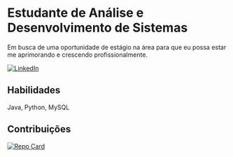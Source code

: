 # Estudante de Análise e Desenvolvimento de Sistemas
Em busca de uma oportunidade de estágio na área para que eu possa estar me aprimorando e crescendo profissionalmente.

[![LinkedIn](https://img.shields.io/badge/LinkedIn-0077B5?style=for-the-badge&logo=linkedin&logoColor=white)](https://www.linkedin.com/in/jessicadaquina/)

## Habilidades
Java, Python, MySQL

## Contribuições
[![Repo Card](https://github-readme-stats.vercel.app/api/pin/?username=jessicadaquina&repo=dio-lab-open-source&bg_color=000&border_color=30A3DC&show_icons=true&icon_color=30A3DC&title_color=E94D5F&text_color=FFF)](https://github.com/jessicadaquina/dio-lab-open-source)
